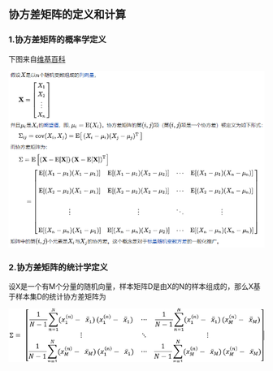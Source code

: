 ## 协方差矩阵的定义和计算

### 1.协方差矩阵的概率学定义

下图来自[维基百科](https://zh.wikipedia.org/wiki/%E5%8D%8F%E6%96%B9%E5%B7%AE%E7%9F%A9%E9%98%B5)

![](/assets/math002_01.PNG)

### 2.协方差矩阵的统计学定义

设X是一个有M个分量的随机向量，样本矩阵D是由X的N的样本组成的，那么X基于样本集D的统计协方差矩阵为

![](/assets/math002_02.PNG)



